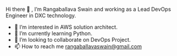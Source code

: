 Hi there 👋 ,
I’m Rangaballava Swain and working as a Lead DevOps Engineer in DXC technology.

- 👀 I’m interested in AWS solution architect.
- 🌱 I’m currently learning Python.
- 💞️ I’m looking to collaborate on DevOps Project.
- 📫 How to reach me rangaballavaswain@gmail.com

<!---
rbswain/rbswain is a ✨ special ✨ repository because its `README.md` (this file) appears on your GitHub profile.
You can click the Preview link to take a look at your changes.
--->
